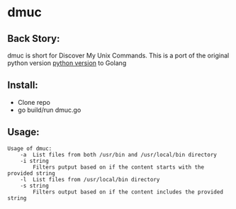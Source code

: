dmuc
====

Back Story:
-----------
dmuc is short for Discover My Unix Commands. This is a port of the original python version [python version](https://github.com/crazcalm/DiscoverMyUnixCommands)  to Golang

Install:
-------
* Clone repo
* go build/run dmuc.go

Usage:
------
	Usage of dmuc:
		-a	List files from both /usr/bin and /usr/local/bin directory
		-i string
			Filters putput based on if the content starts with the provided string
		-l	List files from /usr/local/bin directory
		-s string
			Filters output based on if the content includes the provided string
